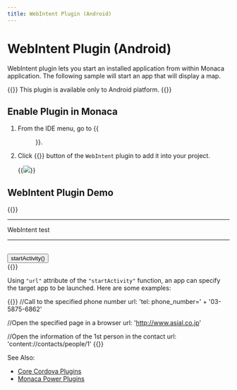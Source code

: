 ```yaml
---
title: WebIntent Plugin (Android)
---
```


# WebIntent Plugin (Android)

WebIntent plugin lets you start an installed application from within
Monaca application. The following sample will start an app that will
display a map.

{{<note>}}
This plugin is available only to Android platform.
{{</note>}}

## Enable Plugin in Monaca

1.  From the IDE menu, go to {{<menu menu1="Config" menu2="Manage Cordova Plugins">}}.
2.  Click {{<guilabel name="Enable">}} button of the `WebIntent` plugin to add it into your
    project.

    {{<img src="/images/reference/third_party_phonegap/webintent/1.png">}}

## WebIntent Plugin Demo

{{<highlight html>}}
<!DOCTYPE HTML>
<html>
<head>
  <title>WebIntent DEMO</title>
  <meta charset="utf-8">
  <meta name="viewport" content="width=device-width, user-scalable=no">
  <script src="components/loader.js"></script>
  <link rel="stylesheet" href="components/loader.css">

  <script type="text/javascript">
    function startActivity() {
      window.plugins.webintent.startActivity({
        action: window.plugins.webintent.ACTION_VIEW,
        url: 'geo:0, 0?q=' + 'dummy address'},
        function() {},
        function() {alert('Failed to open URL via Android Intent')}
    );
  }
  </script>
</head>
<body>
  <hr> WebIntent test <hr><br>
  <input type="button" onClick ="startActivity()" value ="startActivity()" /><br>

</body>
</html>
{{</highlight>}}

Using `"url"` attribute of the `"startActivity"` function, an app can
specify the target app to be launched. Here are some examples:

{{<highlight javascript>}}
//Call to the specified phone number
url: 'tel: phone_number=' + '03-5875-6862'

//Open the specified page in a browser
    url: 'http://www.asial.co.jp'

//Open the information of the 1st person in the contact
    url: 'content://contacts/people/1'
{{</highlight>}}

See Also:

- [Core Cordova Plugins](../../cordova_6.5)
- [Monaca Power Plugins](../../power_plugins)

